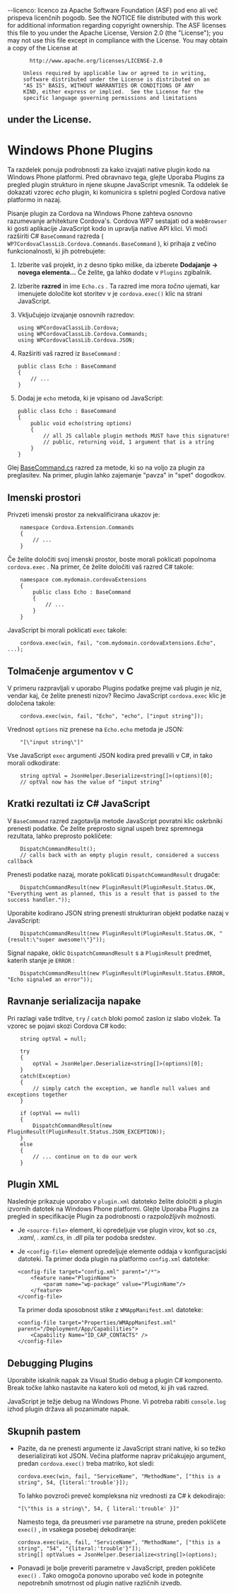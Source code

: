 --licenco: licenco za Apache Software Foundation (ASF) pod eno ali več prispeva licenčnih pogodb. See the NOTICE file distributed with this work for additional information regarding copyright ownership. The ASF licenses this file to you under the Apache License, Version 2.0 (the "License"); you may not use this file except in compliance with the License. You may obtain a copy of the License at

           http://www.apache.org/licenses/LICENSE-2.0
    
         Unless required by applicable law or agreed to in writing,
         software distributed under the License is distributed on an
         "AS IS" BASIS, WITHOUT WARRANTIES OR CONDITIONS OF ANY
         KIND, either express or implied.  See the License for the
         specific language governing permissions and limitations
    

   under the License.
---

# Windows Phone Plugins

Ta razdelek ponuja podrobnosti za kako izvajati native plugin kodo na Windows Phone platformi. Pred obravnavo tega, glejte Uporaba Plugins za pregled plugin strukturo in njene skupne JavaScript vmesnik. Ta oddelek še dokazati vzorec *echo* plugin, ki komunicira s spletni pogled Cordova native platformo in nazaj.

Pisanje plugin za Cordova na Windows Phone zahteva osnovno razumevanje arhitekture Cordova's. Cordova WP7 sestajati od a `WebBrowser` ki gosti aplikacije JavaScript kodo in upravlja native API klici. Vi moči razširiti C# `BaseCommand` razreda ( `WP7CordovaClassLib.Cordova.Commands.BaseCommand` ), ki prihaja z večino funkcionalnosti, ki jih potrebujete:

1.  Izberite vaš projekt, in z desno tipko miške, da izberete **Dodajanje → novega elementa...** Če želite, ga lahko dodate v `Plugins` zgibalnik.

2.  Izberite **razred** in ime `Echo.cs` . Ta razred ime mora *točno* ujemati, kar imenujete določite kot storitev v je `cordova.exec()` klic na strani JavaScript.

3.  Vključujejo izvajanje osnovnih razredov:
    
        using WPCordovaClassLib.Cordova;
        using WPCordovaClassLib.Cordova.Commands;
        using WPCordovaClassLib.Cordova.JSON;
        

4.  Razširiti vaš razred iz `BaseCommand` :
    
        public class Echo : BaseCommand
        {
            // ...
        }
        

5.  Dodaj je `echo` metoda, ki je vpisano od JavaScript:
    
        public class Echo : BaseCommand
        {
            public void echo(string options)
            {
                // all JS callable plugin methods MUST have this signature!
                // public, returning void, 1 argument that is a string
            }
        }
        

Glej [BaseCommand.cs][1] razred za metode, ki so na voljo za plugin za preglasitev. Na primer, plugin lahko zajemanje "pavza" in "spet" dogodkov.

 [1]: https://github.com/apache/cordova-wp7/blob/master/templates/standalone/cordovalib/Commands/BaseCommand.cs

## Imenski prostori

Privzeti imenski prostor za nekvalificirana ukazov je:

        namespace Cordova.Extension.Commands
        {
            // ...
        }
    

Če želite določiti svoj imenski prostor, boste morali poklicati popolnoma `cordova.exec` . Na primer, če želite določiti vaš razred C# takole:

        namespace com.mydomain.cordovaExtensions
        {
            public class Echo : BaseCommand
            {
                // ...
            }
        }
    

JavaScript bi morali poklicati `exec` takole:

        cordova.exec(win, fail, "com.mydomain.cordovaExtensions.Echo", ...);
    

## Tolmačenje argumentov v C

V primeru razpravljali v uporabo Plugins podatke prejme vaš plugin je niz, vendar kaj, če želite prenesti nizov? Recimo JavaScript `cordova.exec` klic je določena takole:

        cordova.exec(win, fail, "Echo", "echo", ["input string"]);
    

Vrednost `options` niz prenese na `Echo.echo` metoda je JSON:

        "[\"input string\"]"
    

Vse JavaScript `exec` argumenti JSON kodira pred prevalili v C#, in tako morali odkodirate:

        string optVal = JsonHelper.Deserialize<string[]>(options)[0];
        // optVal now has the value of "input string"
    

## Kratki rezultati iz C# JavaScript

V `BaseCommand` razred zagotavlja metode JavaScript povratni klic oskrbniki prenesti podatke. Če želite preprosto signal uspeh brez spremnega rezultata, lahko preprosto pokličete:

        DispatchCommandResult();
        // calls back with an empty plugin result, considered a success callback
    

Prenesti podatke nazaj, morate poklicati `DispatchCommandResult` drugače:

        DispatchCommandResult(new PluginResult(PluginResult.Status.OK, "Everything went as planned, this is a result that is passed to the success handler."));
    

Uporabite kodirano JSON string prenesti strukturiran objekt podatke nazaj v JavaScript:

        DispatchCommandResult(new PluginResult(PluginResult.Status.OK, "{result:\"super awesome!\"}"));
    

Signal napake, oklic `DispatchCommandResult` s a `PluginResult` predmet, katerih stanje je `ERROR` :

        DispatchCommandResult(new PluginResult(PluginResult.Status.ERROR, "Echo signaled an error"));
    

## Ravnanje serializacija napake

Pri razlagi vaše trditve, `try` / `catch` bloki pomoč zaslon iz slabo vložek. Ta vzorec se pojavi skozi Cordova C# kodo:

        string optVal = null;
    
        try
        {
            optVal = JsonHelper.Deserialize<string[]>(options)[0];
        }
        catch(Exception)
        {
            // simply catch the exception, we handle null values and exceptions together
        }
    
        if (optVal == null)
        {
            DispatchCommandResult(new PluginResult(PluginResult.Status.JSON_EXCEPTION));
        }
        else
        {
            // ... continue on to do our work
        }
    

## Plugin XML

Naslednje prikazuje uporabo v `plugin.xml` datoteko želite določiti a plugin izvornih datotek na Windows Phone platformi. Glejte Uporaba Plugins za pregled in specifikacije Plugin za podrobnosti o razpoložljivih možnosti.

*   Je `<source-file>` element, ki opredeljuje vse plugin virov, kot so *.cs*, *.xaml*, *. xaml.cs*, in *.dll* pila ter podoba sredstev.

*   Je `<config-file>` element opredeljuje elemente oddaja v konfiguracijski datoteki. Ta primer doda plugin na platformo `config.xml` datoteke:
    
        <config-file target="config.xml" parent="/*">
            <feature name="PluginName">
                <param name="wp-package" value="PluginName"/>
            </feature>
        </config-file>
        
    
    Ta primer doda sposobnost stike z `WMAppManifest.xml` datoteke:
    
        <config-file target="Properties/WMAppManifest.xml" parent="/Deployment/App/Capabilities">
            <Capability Name="ID_CAP_CONTACTS" />
        </config-file>
        

## Debugging Plugins

Uporabite iskalnik napak za Visual Studio debug a plugin C# komponento. Break točke lahko nastavite na katero koli od metod, ki jih vaš razred.

JavaScript je težje debug na Windows Phone. Vi potreba rabiti `console.log` izhod plugin država ali pozanimate napak.

## Skupnih pastem

*   Pazite, da ne prenesti argumente iz JavaScript strani native, ki so težko deserializirati kot JSON. Večina platforme naprav pričakujejo argument, predan `cordova.exec()` treba matriko, kot sledi:
    
        cordova.exec(win, fail, "ServiceName", "MethodName", ["this is a string", 54, {literal:'trouble'}]);
        
    
    To lahko povzroči preveč kompleksna niz vrednosti za C# k dekodirajo:
    
        "[\"this is a string\", 54, { literal:'trouble' }]"
        
    
    Namesto tega, da preusmeri *vse* parametre na strune, preden pokličete `exec()` , in vsakega posebej dekodiranje:
    
        cordova.exec(win, fail, "ServiceName", "MethodName", ["this is a string", "54", "{literal:'trouble'}"]);
        string[] optValues = JsonHelper.Deserialize<string[]>(options);
        

*   Ponavadi je bolje preveriti parametre v JavaScript, preden pokličete `exec()` . Tako omogoča ponovno uporabo več kode in potegnite nepotrebnih smotrnost od plugin native različnih izvedb.